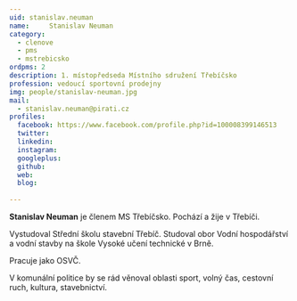 ```yaml
---
uid: stanislav.neuman
name:     Stanislav Neuman
category:
  - clenove
  - pms
  - mstrebicsko
ordpms: 2
description: 1. místopředseda Místního sdružení Třebíčsko
profession: vedoucí sportovní prodejny
img: people/stanislav-neuman.jpg
mail:
  - stanislav.neuman@pirati.cz
profiles:
  facebook: https://www.facebook.com/profile.php?id=100008399146513
  twitter: 
  linkedin: 
  instagram: 
  googleplus: 
  github: 
  web: 
  blog: 
  
---
```


**Stanislav Neuman** je členem MS Třebíčsko. Pochází a žije v Třebíči.

Vystudoval Střední školu stavební Třebíč. Studoval obor Vodní hospodářství a vodní stavby na škole Vysoké učení technické v Brně.

Pracuje jako OSVČ.

V komunální politice by se rád věnoval oblasti sport, volný čas, cestovní ruch, kultura, stavebnictví. 
